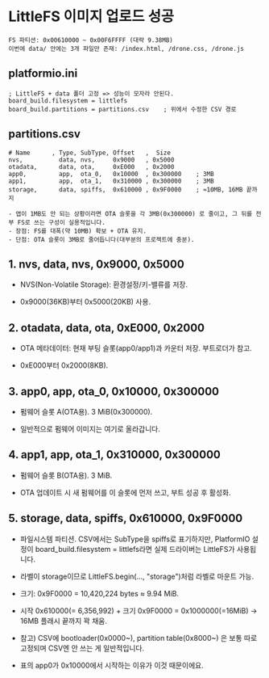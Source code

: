 # LittleFS 이미지 업로드 성공
    FS 파티션: 0x00610000 ~ 0x00F6FFFF (대략 9.38MB)
    이번에 data/ 안에는 3개 파일만 존재: /index.html, /drone.css, /drone.js

## platformio.ini
```
; LittleFS + data 폴더 고정 => 성능이 모자라 안된다.
board_build.filesystem = littlefs
board_build.partitions = partitions.csv    ; 위에서 수정한 CSV 경로
```

## partitions.csv
```
# Name      , Type, SubType, Offset   ,  Size
nvs,          data, nvs,     0x9000   , 0x5000
otadata,      data, ota,     0xE000   , 0x2000
app0,         app,  ota_0,   0x10000  , 0x300000    ; 3MB
app1,         app,  ota_1,   0x310000 , 0x300000    ; 3MB
storage,      data, spiffs,  0x610000 , 0x9F0000    ; ≈10MB, 16MB 끝까지
```
    - 앱이 1MB도 안 되는 상황이라면 OTA 슬롯을 각 3MB(0x300000) 로 줄이고, 그 뒤를 전부 FS로 쓰는 구성이 실용적입니다.
    - 장점: FS를 대폭(약 10MB) 확보 + OTA 유지.
    - 단점: OTA 슬롯이 3MB로 줄어듭니다(대부분의 프로젝트에 충분).

## 1. nvs, data, nvs, 0x9000, 0x5000

- NVS(Non-Volatile Storage): 환경설정/키-밸류를 저장.

- 0x9000(36KB)부터 0x5000(20KB) 사용.

## 2. otadata, data, ota, 0xE000, 0x2000

- OTA 메타데이터: 현재 부팅 슬롯(app0/app1)과 카운터 저장. 부트로더가 참고.

- 0xE000부터 0x2000(8KB).

## 3. app0, app, ota_0, 0x10000, 0x300000

- 펌웨어 슬롯 A(OTA용). 3 MiB(0x300000).

- 일반적으로 펌웨어 이미지는 여기로 올라갑니다.

## 4. app1, app, ota_1, 0x310000, 0x300000

- 펌웨어 슬롯 B(OTA용). 3 MiB.

- OTA 업데이트 시 새 펌웨어를 이 슬롯에 먼저 쓰고, 부트 성공 후 활성화.

## 5. storage, data, spiffs, 0x610000, 0x9F0000

- 파일시스템 파티션. CSV에서는 SubType을 spiffs로 표기하지만,
  PlatformIO 설정이 board_build.filesystem = littlefs라면 실제 드라이버는 LittleFS가 사용됩니다.

- 라벨이 storage이므로 LittleFS.begin(..., "storage")처럼 라벨로 마운트 가능.

- 크기: 0x9F0000 = 10,420,224 bytes ≈ 9.94 MiB.

- 시작 0x610000(= 6,356,992) + 크기 0x9F0000 = 0x1000000(=16MiB) → 16MB 플래시 끝까지 꽉 채움.

- 참고) CSV에 bootloader(0x0000~), partition table(0x8000~) 은 보통 따로 고정되며 CSV엔 안 쓰는 게 일반적입니다.
- 표의 app0가 0x10000에서 시작하는 이유가 이것 때문이에요.